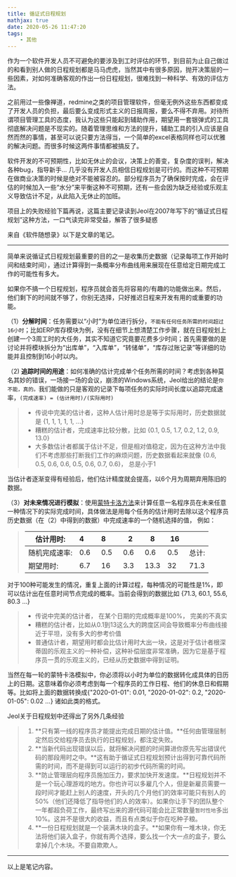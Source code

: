 ```yaml
---
title: 循证式日程规划
mathjax: true
date: 2020-05-26 11:47:20
tags:
	- 其他
---
```


作为一个软件开发人员不可避免的要涉及到工时评估的环节，到目前为止自己做过的和看到别人做的日程规划都是马马虎虎，当然其中有很多原因，抛开决策层的一些因素，对如何准确客观的作出一份日程规划，很难找到一种科学、有效的评估方法。

之前用过一些像禅道，redmine之类的项目管理软件，但毫无例外这些东西都变成了开发人员的负担，最后要么变成形式主义的日报周报，要么不得不弃用。对待所谓项目管理工具的态度，我认为这些只能起到辅助作用，期望用一套银弹式的工具彻底解决问题是不现实的。随着管理思维和方法的提升，辅助工具的引入应该是自然而然的事情，甚至可以说只要方法得当，一个简单的excel表格同样也可以优雅的解决问题。而很多时候这两件事情都被搞反了。

软件开发的不可预期性，比如无休止的会议，决策上的善变，复杂度的误判，解决各种bug，指导新手... 几乎没有开发人员相信日程规划是可行的。而这种不可预期在做商业决策的时候是绝对不能被容忍的。部分程序员为了确保按时完成，会在评估的时候加入一些“水分”来平衡这种不可预期，还有一些会因为缺乏经验或乐观主义导致估计不足，从此陷入无休止的加班。

项目上的失败经验下篇再说，这篇主要记录读到Jeol在2007年写下的“循证式日程规划”这种方法，一口气读完非常受益，解答了很多疑惑

来自《软件随想录》以下是文章的笔记。

---

简单来说循证式日程规划最重要的目的之一是收集历史数据（记录每项工作开始时间和结束时间），通过计算得到一条概率分布曲线用来展现在任意给定日期完成工作的可能性有多大。

如果你不搞一个日程规划，程序员就会首先将容易的/有趣的功能做出来。然后，他们剩下的时间就不够了，你别无选择，只好推迟日程来开发有用的或重要的功能。

（1）**分解时间**：任务需要以“小时”为单位进行拆分，`不能有任何任务所需的时间超过16小时`；比如ERP库存模块为例，没有在细节上想清楚工作步骤，就在日程规划上创建一个3周工时的大任务，其实不知道它究竟要花费多少时间；首先需要做的是讨论并将模块拆分为“出库单”，“入库单”，“转储单”，“库存过账记录”等详细的功能并且控制到16小时以内。

（2) **追踪时间的用途**：如何准确的估计完成单个任务所需的时间？考虑到各种莫名其妙的错误，一场接一场的会议，崩溃的Windows系统，Jeol给出的结论是`你不能，真的。`我们能做的只是客观的记录下每项任务的实际时间长度以追踪完成速率，`(完成速率) = (估计用时)/(实际用时)`

> * 传说中完美的估计者，这种人估计用时总是等于实际用时，历史数据就是 {1, 1, 1, 1, 1, ...}
> * 糟糕的估计者，完成速率比较分散，比如 {0.1, 0.5, 1.7, 0.2, 1.2, 0.9, 13.0}
> * 大多数估计者都属于估计不足，但是相对值稳定，因为在这种方法中我们不考虑那些打断我们工作的麻烦问题，历史数据看起来就像 {0.6, 0.5, 0.6, 0.6, 0.5, 0.6, 0.7, 0.6}， 总是小于1

当估计者逐渐变得有经验后，他们估计精度就会提高，以6个月为周期弃用陈旧的数据。

（3）**对未来情况进行模拟**：使用[蒙特卡洛方法](https://wiki.mbalib.com/wiki/蒙特卡罗方法)来计算任意一名程序员在未来任意一种情况下的实际完成时间，具体做法是用每个任务的估计用时去除以这个程序员历史数据（在（2）中得到的数据）中完成速率的一个随机选择的值， 例如：

> | 估计用时:     | 4          | 8          | 2          | 8          | 16         |       |
> | ------------- | :--------- | :--------- | ---------- | ---------- | ---------- | ----- |
> | 随机完成速率: | 0.6 &nbsp; | 0.5 &nbsp; | 0.6 &nbsp; | 0.6 &nbsp; | 0.5 &nbsp; | 总计: |
> | 期望用时:     | 6.7        | 16         | 3.3        | 13.3       | 32         | 71.3  |

对于100种可能发生的情况，重复上面的计算过程，每种情况的可能性是1%，即可以估计出在任意时间节点完成的概率。当前会得到的数据比如 {71.3, 60.1, 55.6, 80.3 ...}

> * 传说中完美的估计者， 在某个日期的完成概率是100%， 完美的不真实
> * 糟糕的估计者，比如从0.1到13这么大的跨度区间会导致概率分布曲线接近于平坦，没有多大的参考价值
> * 普通估计者，期望用时都会比估计用时大出一块，这是对于估计者根深蒂固的乐观主义的一种补偿，这种补偿层度非常准确，因为它是基于程序员一贯的乐观主义的，已经从历史数据中得到证明。

当然在每一轮的蒙特卡洛模拟中，你必须将以小时为单位的数据转化成具体的日历上的日期。这意味着你必须考虑到每一个程序员的工作日程、他们的休息日和假期等。比如将上面的数据转换成{"2020-01-01": 0.01, "2020-01-02": 0.2, "2020-01-05": 0.02 ...} 诸如此类的格式。

Jeol关于日程规划中还得出了另外几条经验

> 1. **只有第一线的程序员才能提出完成日期的估计值。**任何由管理层制定然后交给程序员去执行的日程规划，都注定失败。
> 2. **当新代码出现错误以后，就将解决问题的时间算进你原先写出错误代码的那段用时之中。**这有助于循证式日程规划预计出得到可靠代码所需的时间，而不是得到可以运行的初步代码所需的时间。
> 3. **防止管理层向程序员施加压力，要求加快开发速度。**日程规划并不是一个玩心理游戏的地方。你也许可以多雇几个人，但是新雇员需要一段时间才能赶上别人的速度，开头的几个月他们的效率可能只有别人的50%（他们还降低了指导他们的人的效率）。如果你让手下的团队整个一年都超负荷工作，最终写出来的源代码可能会比正常数量`暂时性地`多出10%。这并不是很大的收益，而且有点类似于你在吃种子粮。
> 4. **一份日程规划就是一个装满木块的盒子。**如果你有一堆木块，你无法将他们装入盒子，你就有两个选择，要么找一个大一点的盒子，要么拿掉几个木块。不要自欺欺人。

---

以上是笔记内容。